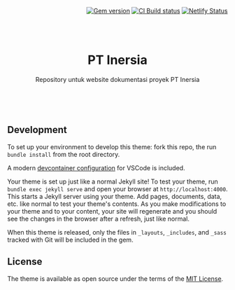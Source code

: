 <p align="right">
    <a href="https://badge.fury.io/rb/just-the-docs"><img src="https://badge.fury.io/rb/just-the-docs.svg" alt="Gem version"></a> <a href="https://github.com/just-the-docs/just-the-docs/actions/workflows/ci.yml"><img src="https://github.com/just-the-docs/just-the-docs/actions/workflows/ci.yml/badge.svg" alt="CI Build status"></a> <a href="https://app.netlify.com/sites/just-the-docs/deploys"><img src="https://api.netlify.com/api/v1/badges/9dc0386d-c2a4-4077-ad83-f02c33a6c0ca/deploy-status" alt="Netlify Status"></a>
</p>
<br><br>
<p align="center">
    <h1 align="center">PT Inersia</h1>
    <p align="center">Repository untuk website dokumentasi proyek PT Inersia</p>
    <br><br><br>
</p>

## Development

To set up your environment to develop this theme: fork this repo, the run `bundle install` from the root directory.

A modern [devcontainer configuration](https://code.visualstudio.com/docs/remote/containers) for VSCode is included.

Your theme is set up just like a normal Jekyll site! To test your theme, run `bundle exec jekyll serve` and open your browser at `http://localhost:4000`. This starts a Jekyll server using your theme. Add pages, documents, data, etc. like normal to test your theme's contents. As you make modifications to your theme and to your content, your site will regenerate and you should see the changes in the browser after a refresh, just like normal.

When this theme is released, only the files in `_layouts`, `_includes`, and `_sass` tracked with Git will be included in the gem.

## License

The theme is available as open source under the terms of the [MIT License](http://opensource.org/licenses/MIT).

[^2]: [It can take up to 10 minutes for changes to your site to publish after you push the changes to GitHub](https://docs.github.com/en/pages/setting-up-a-github-pages-site-with-jekyll/creating-a-github-pages-site-with-jekyll#creating-your-site).

[Jekyll]: https://jekyllrb.com
[Just the Docs Template]: https://just-the-docs.github.io/just-the-docs-template/
[Just the Docs]: https://just-the-docs.com
[Just the Docs repo]: https://github.com/just-the-docs/just-the-docs
[GitHub Pages]: https://pages.github.com/
[Template README]: https://github.com/just-the-docs/just-the-docs-template/blob/main/README.md
[GitHub Pages / Actions workflow]: https://github.blog/changelog/2022-07-27-github-pages-custom-github-actions-workflows-beta/
[use the template]: https://github.com/just-the-docs/just-the-docs-template/generate
